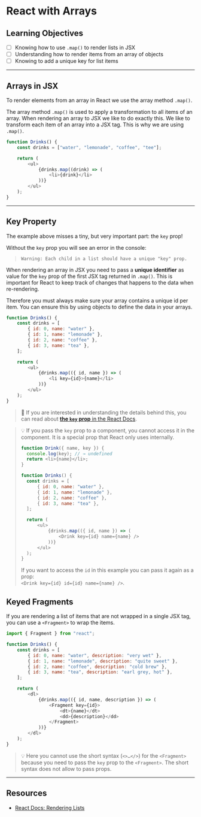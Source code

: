# React with Arrays

## Learning Objectives

-   [ ] Knowing how to use `.map()` to render lists in JSX
-   [ ] Understanding how to render items from an array of objects
-   [ ] Knowing to add a unique key for list items

---

## Arrays in JSX

To render elements from an array in React we use the array method `.map()`.

The array method `.map()` is used to apply a transformation to all items of an array. When rendering
an array to JSX we like to do exactly this. We like to transform each item of an array into a JSX
tag. This is why we are using `.map()`.

```js
function Drinks() {
	const drinks = ["water", "lemonade", "coffee", "tee"];

	return (
		<ul>
			{drinks.map((drink) => (
				<li>{drink}</li>
			))}
		</ul>
	);
}
```

---

## Key Property

The example above misses a tiny, but very important part: the `key` prop!

Without the `key` prop you will see an error in the console:

> `Warning: Each child in a list should have a unique "key" prop.`

When rendering an array in JSX you need to pass a **unique identifier** as value for the `key` prop
of the first JSX tag returned in `.map()`. This is important for React to keep track of changes that
happens to the data when re-rendering.

Therefore you must always make sure your array contains a unique id per item. You can ensure this by
using objects to define the data in your arrays.

```js
function Drinks() {
	const drinks = [
		{ id: 0, name: "water" },
		{ id: 1, name: "lemonade" },
		{ id: 2, name: "coffee" },
		{ id: 3, name: "tea" },
	];

	return (
		<ul>
			{drinks.map(({ id, name }) => (
				<li key={id}>{name}</li>
			))}
		</ul>
	);
}
```

> 📙 If you are interested in understanding the details behind this, you can read about
> [**the `key` prop** in the React Docs](https://react.dev/learn/rendering-lists#keeping-list-items-in-order-with-key).

> 💡 If you pass the `key` prop to a component, you cannot access it in the component. It is a special prop that React only uses internally.
>
> ```js
> function Drink({ name, key }) {
> 	console.log(key); // → undefined
> 	return <li>{name}</li>;
> }
>
> function Drinks() {
> 	const drinks = [
> 		{ id: 0, name: "water" },
> 		{ id: 1, name: "lemonade" },
> 		{ id: 2, name: "coffee" },
> 		{ id: 3, name: "tea" },
> 	];
>
> 	return (
> 		<ul>
> 			{drinks.map(({ id, name }) => (
> 				<Drink key={id} name={name} />
> 			))}
> 		</ul>
> 	);
> }
> ```
>
> If you want to access the `id` in this example you can pass it again as a prop:  
> `<Drink key={id} id={id} name={name} />`.

## Keyed Fragments

If you are rendering a list of items that are not wrapped in a single JSX tag, you can use a
`<Fragment>` to wrap the items.

```js
import { Fragment } from "react";

function Drinks() {
	const drinks = [
		{ id: 0, name: "water", description: "very wet" },
		{ id: 1, name: "lemonade", description: "quite sweet" },
		{ id: 2, name: "coffee", description: "cold brew" },
		{ id: 3, name: "tea", description: "earl grey, hot" },
	];

	return (
		<dl>
			{drinks.map(({ id, name, description }) => (
				<Fragment key={id}>
					<dt>{name}</dt>
					<dd>{description}</dd>
				</Fragment>
			))}
		</dl>
	);
}
```

> 💡 Here you cannot use the short syntax (`<>…</>`) for the `<Fragment>` because you need to
> pass the `key` prop to the `<Fragment>`. The short syntax does not allow to pass props.

---

## Resources

-   [React Docs: Rendering Lists](https://react.dev/learn/rendering-lists)
